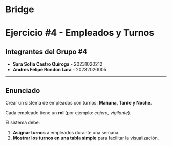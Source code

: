 # Bridge
# Ejercicio #4 - Empleados y Turnos  

## Integrantes del Grupo #4  
- **Sara Sofia Castro Quiroga** - 20231020212  
- **Andres Felipe Rondon Lara** - 20232020005  

---

## Enunciado  
Crear un sistema de empleados con turnos: **Mañana, Tarde y Noche**.  

Cada empleado tiene un **rol** (por ejemplo: *cajero, vigilante*).  

El sistema debe:  
1. **Asignar turnos** a empleados durante una semana.  
2. **Mostrar los turnos en una tabla simple** para facilitar la visualización.  
